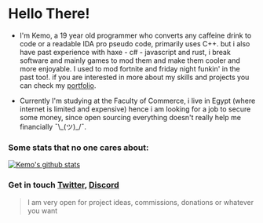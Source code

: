 Hello There!
=========
- I'm Kemo, a 19 year old programmer who converts any caffeine drink to code or a readable IDA pro pseudo code, primarily uses C++. but i also have past experience with haxe - c# - javascript and rust, i break software and mainly games to mod them and make them cooler and more enjoyable. I used to mod fortnite and friday night funkin' in the past too!. if you are interested in more about my skills and projects you can check my [portfolio](https://kemo.dev/).


- Currently I'm studying at the Faculty of Commerce, i live in Egypt (where internet is limited and expensive) hence i am looking for a job to secure some money, since open sourcing everything doesn't really help me financially ¯\\_(ツ)\_/¯.

### Some stats that no one cares about:
[![Kemo's github stats](https://github-readme-stats.vercel.app/api?username=kem0x&show_icons=true&theme=slateorange
)](https://github.com/anuraghazra/github-readme-stats) 

### Get in touch [Twitter](https://twitter.com/xkem0x), [Discord](https://discordapp.com/users/299693897859465228)
> I am very open for project ideas, commissions, donations or whatever you want 
